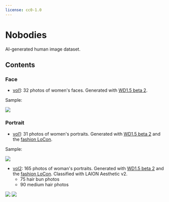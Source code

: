 ```yaml
---
license: cc0-1.0
---
```


# Nobodies

AI-generated human image dataset.

## Contents

### Face

- [vol1](https://huggingface.co/datasets/p1atdev/nobodies/blob/main/face/vol1.zip): 32 photos of women's faces. Generated with [WD1.5 beta 2](https://huggingface.co/waifu-diffusion/wd-1-5-beta2).

Sample:

<img class="max-w-lg" src="https://huggingface.co/datasets/p1atdev/nobodies/resolve/main/samples/face/vol1.jpg" />

### Portrait

- [vol1](https://huggingface.co/datasets/p1atdev/nobodies/blob/main/portrait/vol1.zip): 31 photos of women's portraits. Generated with [WD1.5 beta 2](https://huggingface.co/waifu-diffusion/wd-1-5-beta2) and the [fashion LoCon](https://huggingface.co/p1atdev/lora/blob/main/fashion-test1-e5.safetensors).

Sample:

<img class="max-w-lg" src="https://huggingface.co/datasets/p1atdev/nobodies/resolve/main/samples/portrait/vol1.jpg" />

- [vol2](https://huggingface.co/datasets/p1atdev/nobodies/blob/main/portrait/vol2.zip): 165 photos of woman's portraits. Generated with [WD1.5 beta 2](https://huggingface.co/waifu-diffusion/wd-1-5-beta2) and the [fashion LoCon](https://huggingface.co/p1atdev/lora/blob/main/fashion-test1-e5.safetensors). Classified with LAION Aesthetic v2.
  - 75 hair bun photos
  - 90 medium hair photos

<div class="flex overflow-scroll">
<img class="max-w-lg" src="https://huggingface.co/datasets/p1atdev/nobodies/resolve/main/samples/portrait/vol2-a.jpg" />
<img class="max-w-lg" src="https://huggingface.co/datasets/p1atdev/nobodies/resolve/main/samples/portrait/vol2-b.jpg" />
</div>

